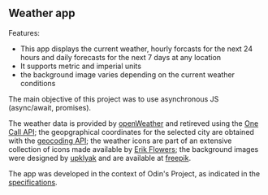 ## **Weather app**

Features: 
- This app displays the current weather, hourly forcasts for the next 24 hours and daily forecasts for the next 7 days at any location
- It supports metric and imperial units  
- the background image varies depending on the current weather conditions

The main objective of this project was to use asynchronous JS (async/await, promises).

The weather data is provided by [openWeather](https://openweathermap.org/) and retireved using the [One Call API](https://openweathermap.org/api/one-call-api); the geopgraphical coordinates for the selected city are obtained with the [geocoding API](https://openweathermap.org/api/geocoding-api); the weather icons are part of an extensive collection of icons made available by [Erik Flowers](https://erikflowers.github.io/weather-icons/); the background images were designed by [upklyak]( uphttps://www.freepik.com/upklyak) and are available at [freepik](https://www.freepik.com/).

The app was developed in the context of Odin's Project, as indicated in the [specifications](https://www.theodinproject.com/paths/full-stack-javascript/courses/javascript/lessons/weather-app). 
